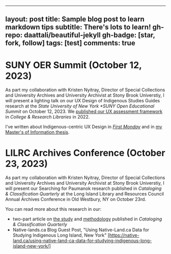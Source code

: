 
---
layout: post
title: Sample blog post to learn markdown tips
subtitle: There's lots to learn!
gh-repo: daattali/beautiful-jekyll
gh-badge: [star, fork, follow]
tags: [test]
comments: true
---

# SUNY OER Summit (October 12, 2023)
As part my collaboration with Kristen Nyitray, Director of Special Collections and University Archives and University Archivist at Stony Brook Universtiy, I will present a lighting talk on our UX Design of Indigenous Studies Guides research at the _State University of New York *SUNY Open Educational Summit_ on October 12, 2023. We [published our UX assessment framework](https://doi.org/10.5860/crl.83.6.1014) in _College & Research Libraries_ in 2022.

I've written about Indigenous-centric UX Design in [_First Monday_](https://doi.org/10.5210/fm.v25i8.10406) and in [my Master's of Information thesis](https://hdl.handle.net/2027.42/149645).

# LILRC Archives Conference (October 23, 2023)
As part my collaboration with Kristen Nyitray, Director of Special Collections and University Archives and University Archivist at Stony Brook Universtiy, I will present our Searching for Paumanok research published in _Cataloging & Classification Quarterly_ at the Long Island Library and Resources Council Annual Archives Conference in Old Westbury, NY on October 23rd. 

You can read more about this research in our:
  * two-part article on [the study](https://commons.library.stonybrook.edu/library_articles/45/) and [methodology](https://commons.library.stonybrook.edu/library_articles/44/) published in _Cataloging & Classification Quarterly_ 
  * Native-lands.ca Blog Guest Post, "Using Native-Land.ca Data for Studying Indigenous Long Island, New York" [https://native-land.ca/using-native-land-ca-data-for-studying-indigenous-long-island-new-york/]


